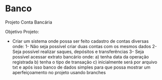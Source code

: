 # Banco
 Projeto Conta Bancária
 
 Objetivo Projeto:
 
 - Criar um sistema onde possa ser feito cadastro de contas diversas onde:
  1- Não seja possível criar duas contas com os mesmos dados
  2- Seja possível realizar saques, depósitos e transferências
  3- Seja possível acessar extrato bancário onde:
   a) tenha data da operação registrada
   b) tenha o tipo de transação
   c) inicialmente será por arquivo txt e após isso banco de dados simples para que possa mostrar um aperfeiçoamento no projeto usando branches
